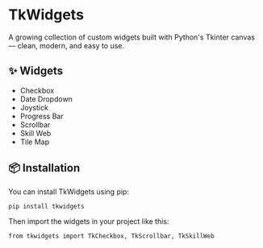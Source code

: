 # TkWidgets

A growing collection of custom widgets built with Python's Tkinter canvas — clean, modern, and easy to use.

## ✨ Widgets

- Checkbox
- Date Dropdown
- Joystick
- Progress Bar
- Scrollbar
- Skill Web
- Tile Map

## 📦 Installation

You can install TkWidgets using pip:

```bash
pip install tkwidgets
```

Then import the widgets in your project like this:
```bash
from tkwidgets import TkCheckbox, TkScrollbar, TkSkillWeb
```

